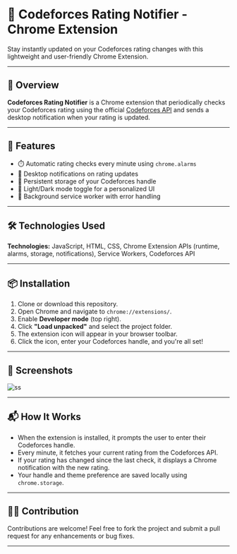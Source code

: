 # 🚀 Codeforces Rating Notifier - Chrome Extension

Stay instantly updated on your Codeforces rating changes with this lightweight and user-friendly Chrome Extension.

---

## 🔔 Overview

**Codeforces Rating Notifier** is a Chrome extension that periodically checks your Codeforces rating using the official [Codeforces API](https://codeforces.com/apiHelp) and sends a desktop notification when your rating is updated.

---

## 🎯 Features

- ⏱️ Automatic rating checks every minute using `chrome.alarms`
- 🔔 Desktop notifications on rating updates
- 💾 Persistent storage of your Codeforces handle
- 🎨 Light/Dark mode toggle for a personalized UI
- 🧠 Background service worker with error handling

---

## 🛠️ Technologies Used

**Technologies:** JavaScript, HTML, CSS, Chrome Extension APIs (runtime, alarms, storage, notifications), Service Workers, Codeforces API

---

## 📦 Installation

1. Clone or download this repository.
2. Open Chrome and navigate to `chrome://extensions/`.
3. Enable **Developer mode** (top right).
4. Click **"Load unpacked"** and select the project folder.
5. The extension icon will appear in your browser toolbar.
6. Click the icon, enter your Codeforces handle, and you're all set!

---

## 📸 Screenshots

![ss](https://github.com/user-attachments/assets/6e1640c6-7220-4f6b-ad63-a2cbff5c5b30)

---

## 📬 How It Works

- When the extension is installed, it prompts the user to enter their Codeforces handle.
- Every minute, it fetches your current rating from the Codeforces API.
- If your rating has changed since the last check, it displays a Chrome notification with the new rating.
- Your handle and theme preference are saved locally using `chrome.storage`.

---

## 🙋‍♂️ Contribution

Contributions are welcome! Feel free to fork the project and submit a pull request for any enhancements or bug fixes.

---


